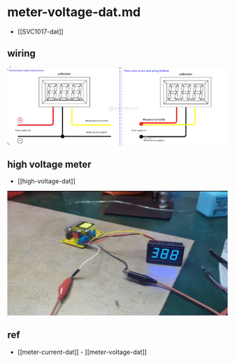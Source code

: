 
# meter-voltage-dat.md

- [[SVC1017-dat]]

## wiring 

![](2025-10-02-11-27-33.png)


## high voltage meter 

- [[high-voltage-dat]]

![](2025-10-08-16-59-10.png)







## ref 

- [[meter-current-dat]] - [[meter-voltage-dat]]